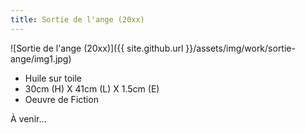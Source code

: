```yaml
---
title: Sortie de l'ange (20xx)
---
```


![Sortie de l'ange (20xx)]({{ site.github.url }}/assets/img/work/sortie-ange/img1.jpg)

* Huile sur toile
* 30cm (H) X 41cm (L) X 1.5cm (E)
* Oeuvre de Fiction

À venir...
